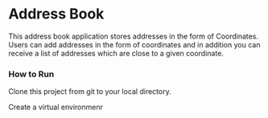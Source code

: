 # Address Book

This address book application stores addresses in the form of Coordinates.
Users can add addresses in the form of coordinates and in addition you can receive a list of addresses which are close to a given coordinate.

<h3> How to Run </h3>

Clone this project from git to your local directory.

Create a virtual environmenr